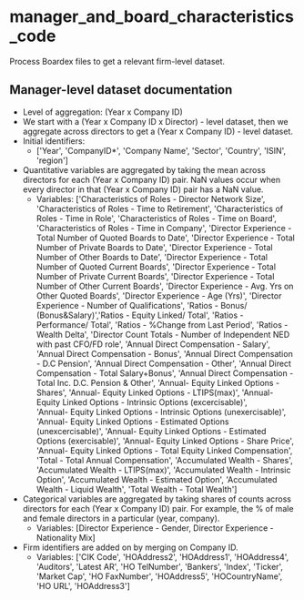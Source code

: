 # manager_and_board_characteristics_code
Process Boardex files to get a relevant firm-level dataset.

## Manager-level dataset documentation
- Level of aggregation: (Year x Company ID)
- We start with a (Year x Company ID x Director) - level dataset, then we aggregate across directors to get a (Year x Company ID) - level dataset.
- Initial identifiers:
  - ['Year',	'CompanyID*',	'Company Name',	'Sector', 'Country',	'ISIN',	'region']
- Quantitative variables are aggregated by taking the mean across directors for each (Year x Company ID) pair. NaN values occur when every director in that (Year x Company ID) pair has a NaN value.
  - Variables: ['Characteristics of Roles - Director Network Size', 'Characteristics of Roles - Time to Retirement', 
                 'Characteristics of Roles - Time in Role', 'Characteristics of Roles - Time on Board', 
                 'Characteristics of Roles - Time in Company',
                 'Director Experience - Total Number of Quoted Boards to Date', 'Director Experience - Total Number of Private Boards to Date', 
                 'Director Experience - Total Number of Other Boards to Date', 
                 'Director Experience - Total Number of Quoted Current Boards', 'Director Experience - Total Number of Private Current Boards', 
                 'Director Experience - Total Number of Other Current Boards', 
                 'Director Experience - Avg. Yrs on Other Quoted Boards', 'Director Experience - Age (Yrs)', 
                 'Director Experience - Number of Qualifications',
                 'Ratios - Bonus/ (Bonus&Salary)','Ratios - Equity Linked/ Total', 
                 'Ratios - Performance/ Total', 'Ratios - %Change from Last Period', 'Ratios - Wealth Delta',
                 'Director Count Totals - Number of Independent NED with past CFO/FD role',
                 'Annual Direct Compensation - Salary',  'Annual Direct Compensation - Bonus', 
                 'Annual Direct Compensation - D.C Pension', 'Annual Direct Compensation - Other', 
                 'Annual Direct Compensation - Total Salary+Bonus', 
                 'Annual Direct Compensation - Total Inc. D.C. Pension & Other',
                 'Annual- Equity Linked Options - Shares', 'Annual- Equity Linked Options - LTIPS(max)',
                 'Annual- Equity Linked Options - Intrinsic Options (excercisable)',  
                 'Annual- Equity Linked Options - Intrinsic Options (unexercisable)',
                 'Annual- Equity Linked Options - Estimated Options (unexcercisable)',
                 'Annual- Equity Linked Options - Estimated Options (exercisable)',
                 'Annual- Equity Linked Options - Share Price', 'Annual- Equity Linked Options - Total Equity Linked Compensation', 
                 'Total - Total Annual Compensation',
                 'Accumulated Wealth - Shares', 'Accumulated Wealth - LTIPS(max)', 
                 'Accumulated Wealth - Intrinsic Option', 'Accumulated Wealth - Estimated Option', 
                 'Accumulated Wealth - Liquid Wealth', 
                 'Total Wealth - Total Wealth']
- Categorical variables are aggregated by taking shares of counts across directors for each (Year x Company ID) pair. For example, the % of male and female directors in a particular (year, company).
  - Variables: [Director Experience - Gender,	Director Experience - Nationality Mix]
- Firm identifiers are added on by merging on Company ID.
  - Variables: ['CIK Code', 'HOAddress2', 'HOAddress1', 'HOAddress4',
               'Auditors', 'Latest AR', 'HO TelNumber', 'Bankers', 'Index', 'Ticker',
               'Market Cap', 'HO FaxNumber',
               'HOAddress5', 'HOCountryName', 'HO URL', 'HOAddress3']   


